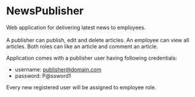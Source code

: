# NewsPublisher

Web application for delivering latest news to employees. <br /><br />
A publisher can publish, edit and delete articles. An employee can view all articles. Both roles can like an article and comment an article.

Application comes with a publisher user having following credentials:
- username: publisher@domain.com
- password: P@ssword1

Every new registered user will be assigned to employee role.

